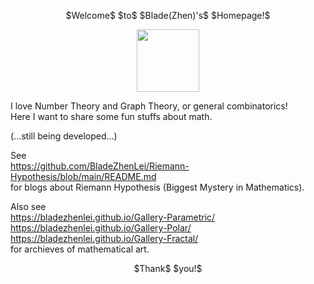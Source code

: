 

<p align="center">
$Welcome$ $to$ $Blade(Zhen)'s$ $Homepage!$
</p> 
<p align="center"><img src= "https://user-images.githubusercontent.com/66701331/182988392-6dc55f54-b27b-414b-a433-48f172b1209d.png" width="100" height="100" ></p>

I love Number Theory and Graph Theory, or general combinatorics! 
<br/>
Here I want to share some fun stuffs about math. 
<p/>

(...still being developed...)

See 
<br/>
https://github.com/BladeZhenLei/Riemann-Hypothesis/blob/main/README.md
<br/>
for blogs about Riemann Hypothesis (Biggest Mystery in Mathematics). 

Also see
<br/>
https://bladezhenlei.github.io/Gallery-Parametric/
<br/>
https://bladezhenlei.github.io/Gallery-Polar/
<br/>
https://bladezhenlei.github.io/Gallery-Fractal/
<br/>
for archieves of mathematical art.

<p align="center">
$Thank$ $you!$
</p>
